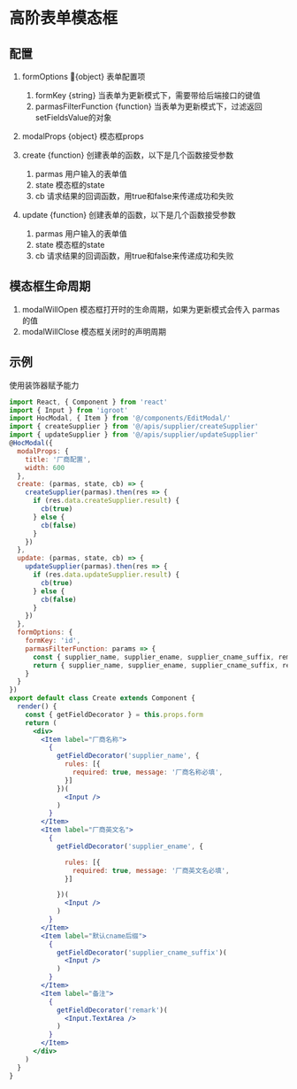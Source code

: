 # 高阶表单模态框



## 配置

1. formOptions {object}  表单配置项
   1. formKey {string} 当表单为更新模式下，需要带给后端接口的键值  
   2. parmasFilterFunction {function} 当表单为更新模式下，过滤返回setFieldsValue的对象

2. modalProps {object} 模态框props
3. create {function} 创建表单的函数，以下是几个函数接受参数
   1. parmas 用户输入的表单值
   2. state 模态框的state
   3. cb 请求结果的回调函数，用true和false来传递成功和失败
4. update {function} 创建表单的函数，以下是几个函数接受参数
   1. parmas 用户输入的表单值
   2. state 模态框的state
   3. cb 请求结果的回调函数，用true和false来传递成功和失败



## 模态框生命周期

1. modalWillOpen  模态框打开时的生命周期，如果为更新模式会传入 parmas 的值
2. modalWillClose 模态框关闭时的声明周期



## 示例

使用装饰器赋予能力

```jsx
import React, { Component } from 'react'
import { Input } from 'igroot'
import HocModal, { Item } from '@/components/EditModal/'
import { createSupplier } from '@/apis/supplier/createSupplier'
import { updateSupplier } from '@/apis/supplier/updateSupplier'
@HocModal({
  modalProps: {
    title: '厂商配置',
    width: 600
  },
  create: (parmas, state, cb) => {
    createSupplier(parmas).then(res => {
      if (res.data.createSupplier.result) {
        cb(true)
      } else {
        cb(false)
      }
    })
  },
  update: (parmas, state, cb) => {
    updateSupplier(parmas).then(res => {
      if (res.data.updateSupplier.result) {
        cb(true)
      } else {
        cb(false)
      }
    })
  },
  formOptions: {
    formKey: 'id',
    parmasFilterFunction: params => {
      const { supplier_name, supplier_ename, supplier_cname_suffix, remark } = params
      return { supplier_name, supplier_ename, supplier_cname_suffix, remark }
    }
  }
})
export default class Create extends Component {
  render() {
    const { getFieldDecorator } = this.props.form
    return (
      <div>
        <Item label="厂商名称">
          {
            getFieldDecorator('supplier_name', {
              rules: [{
                required: true, message: '厂商名称必填',
              }]
            })(
              <Input />
            )
          }
        </Item>
        <Item label="厂商英文名">
          {
            getFieldDecorator('supplier_ename', {

              rules: [{
                required: true, message: '厂商英文名必填',
              }]

            })(
              <Input />
            )
          }
        </Item>
        <Item label="默认cname后缀">
          {
            getFieldDecorator('supplier_cname_suffix')(
              <Input />
            )
          }
        </Item>
        <Item label="备注">
          {
            getFieldDecorator('remark')(
              <Input.TextArea />
            )
          }
        </Item>
      </div>
    )
  }
}
```

